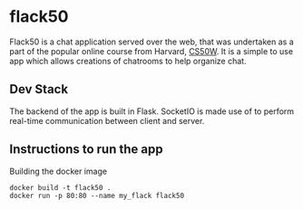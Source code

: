 # flack50

Flack50 is a chat application served over the web, that was undertaken as a part of the popular online course from Harvard, [CS50W](https://courses.edx.org/courses/course-v1:HarvardX+CS50W+Web/course/). It is a simple to use app which allows creations of chatrooms to help organize chat.

## Dev Stack

The backend of the app is built in Flask. SocketIO is made use of to perform real-time communication between client and server. 

## Instructions to run the app

Building the docker image
```docker
docker build -t flack50 .
docker run -p 80:80 --name my_flack flack50
```

